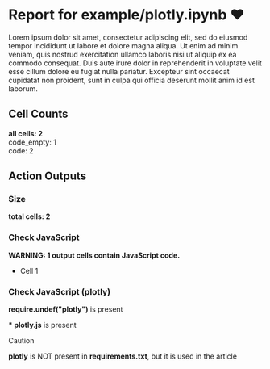 # Report for example/plotly.ipynb ❤ 

Lorem ipsum dolor sit amet, consectetur adipiscing elit, sed do eiusmod tempor incididunt ut labore et dolore magna aliqua. Ut enim ad minim veniam, quis nostrud exercitation ullamco laboris nisi ut aliquip ex ea commodo consequat. Duis aute irure dolor in reprehenderit in voluptate velit esse cillum dolore eu fugiat nulla pariatur. Excepteur sint occaecat cupidatat non proident, sunt in culpa qui officia deserunt mollit anim id est laborum.

## Cell Counts   
**all cells: 2**  
code_empty: 1   
code: 2   

## Action Outputs

### Size
**total cells: 2**

### Check JavaScript
**WARNING: 1 output cells contain JavaScript code.**

- Cell 1
### Check JavaScript (plotly)
**require.undef("plotly")** is present

**\* plotly.js** is present
> [!CAUTION]
> **plotly** is NOT present in **requirements.txt**, but it is used in the article

